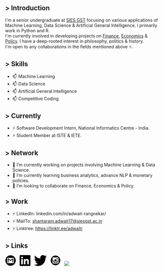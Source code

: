 ## > Introduction
<p align="justified">
I'm a senior undergraduate at <a href="https://en.wikipedia.org/wiki/SIES_Graduate_School_of_Technology">SIES GST</a> focusing on various applications of Machine Learning, Data Science & Artificial General Intelligence. I primarily work in Python and R.<br>
I'm currently involved in developing projects on <a href="https://github.com/adwaitr/University-Banking-Interface">Finance</a>, <a href="https://github.com/adwaitr/AlgorithmicSecuritiesAnalysisPython-ASAP-">Economics</a> & <a href="https://github.com/adwaitr/TwitterSentimentAnalysis">Policy</a>.
I have a deep-rooted interest in philosophy, politics & history.<br>
I'm open to any collaborations in the fields mentioned above ⚡. 
</p>

## > Skills
* 📫 Machine Learning
* 📫 Data Science
* 📫 Artificial General Intelligence
* 📫 Competitive Coding

## > Currently
* ⚡ Software Development Intern, National Informatics Centre - India.
* ⚡ Student Member at ISTE & IETE.

## > Network
* 🔭 I’m currently working on projects involving Machine Learning & Data Science.
* 🌱 I’m currently learning business analytics, advance NLP & monetary policies. 
* 👯 I’m looking to collaborate on Finance, Economics & Policy.

## > Work
- ⚡ LinkedIn: linkedin.com/in/adwait-rangnekar/
- ⚡ MailTo: shantaram.adwait17@siesgst.ac.in
- ⚡ Linktree: https://linktr.ee/adwaitr

## > Links
<p align="left">
    <a href="mailto:shantaram.adwait17@siesgst.ac.in"><img height="35" src="https://github.com/harshagr18/harshagr18/blob/master/images/gmail.png"></a>&nbsp;&nbsp;
    <a href="https://www.linkedin.com/in/adwait-rangnekar/"><img height="35" src="https://github.com/harshagr18/harshagr18/blob/master/images/linkedin.png"></a>&nbsp;&nbsp;
    <a href="https://twitter.com/AdwaitRangnekar"><img height="35" src="https://github.com/harshagr18/harshagr18/blob/master/images/twitter.png"></a>&nbsp;&nbsp;
    <a href="https://www.instagram.com/adwait.rangnekar/"><img height="35" src="https://github.com/harshagr18/harshagr18/blob/master/images/instagram.png"></a>&nbsp;&nbsp;
    <a href="https://linktr.ee/adwaitr"><img height="35" src="https://www.google.com/imgres?imgurl=https%3A%2F%2Fisaiahmann.com%2Fimages%2Fsocial-icons%2Flinktree.png&imgrefurl=https%3A%2F%2Fisaiahmann.com%2Fprojects%2Fmind-the-arrow%2F&tbnid=i7Q2VTUx2LNRYM&vet=12ahUKEwi82aX5qKzrAhXkWHwKHX82CSAQMygAegUIARCeAQ..i&docid=tBQozINS0ZHPGM&w=256&h=256&q=linktree%20icon&ved=2ahUKEwi82aX5qKzrAhXkWHwKHX82CSAQMygAegUIARCeAQ"></a>&nbsp;&nbsp;
</p>
</p>

